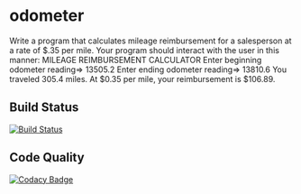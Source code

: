 # odometer
Write a program that calculates mileage reimbursement for a salesperson at a rate of $.35 per mile. Your program should interact with the user in this manner: MILEAGE REIMBURSEMENT CALCULATOR Enter beginning odometer reading=> 13505.2 Enter ending odometer reading=> 13810.6 You traveled 305.4 miles. At $0.35 per mile, your reimbursement is $106.89.

## Build Status
[![Build Status](https://travis-ci.com/veerp7794/odometer.svg?branch=master)](https://travis-ci.com/veerp7794/odometer)


## Code Quality
[![Codacy Badge](https://app.codacy.com/project/badge/Grade/f3bffde75ab5408f8c4bdf34339d597d)](https://www.codacy.com/manual/veerp7794/odometer?utm_source=github.com&amp;utm_medium=referral&amp;utm_content=veerp7794/odometer&amp;utm_campaign=Badge_Grade)
